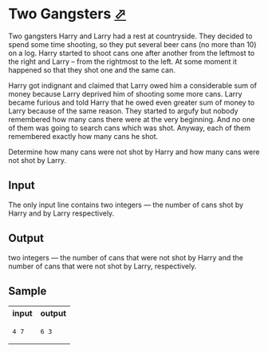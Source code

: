 # Two Gangsters [⬀](https://acm.timus.ru/problem.aspx?space=1&num=1409)

Two gangsters Harry and Larry had a rest at countryside. They decided to spend some time shooting, so they put several beer cans (no more than 10) on a log. Harry started to shoot cans one after another from the leftmost to the right and Larry – from the rightmost to the left. At some moment it happened so that they shot one and the same can.

Harry got indignant and claimed that Larry owed him a considerable sum of money because Larry deprived him of shooting some more cans. Larry became furious and told Harry that he owed even greater sum of money to Larry because of the same reason. They started to argufy but nobody remembered how many cans there were at the very beginning. And no one of them was going to search cans which was shot. Anyway, each of them remembered exactly how many cans he shot.

Determine how many cans were not shot by Harry and how many cans were not shot by Larry.

## Input

The only input line contains two integers — the number of cans shot by Harry and by Larry respectively.

## Output

two integers — the number of cans that were not shot by Harry and the number of cans that were not shot by Larry, respectively.

## Sample

<table>
<tr>
<th>input</th>
<th>output</th>
</tr>
<tr>
<td style="vertical-align: top">
<pre>
4 7
</pre>
</td>
<td style="vertical-align: top">
<pre>
6 3
</pre>
</td>
</tr>
</table>
